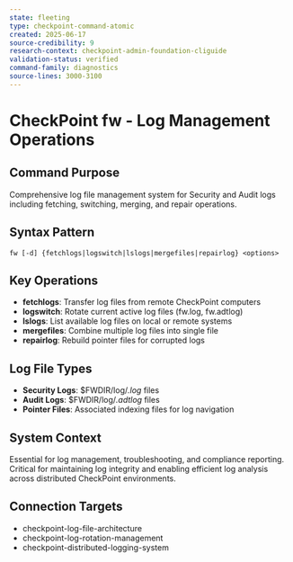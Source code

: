 ```yaml
---
state: fleeting
type: checkpoint-command-atomic
created: 2025-06-17
source-credibility: 9
research-context: checkpoint-admin-foundation-cliguide
validation-status: verified
command-family: diagnostics
source-lines: 3000-3100
---
```


# CheckPoint fw - Log Management Operations

## Command Purpose
Comprehensive log file management system for Security and Audit logs including fetching, switching, merging, and repair operations.

## Syntax Pattern
```
fw [-d] {fetchlogs|logswitch|lslogs|mergefiles|repairlog} <options>
```

## Key Operations
- **fetchlogs**: Transfer log files from remote CheckPoint computers
- **logswitch**: Rotate current active log files (fw.log, fw.adtlog)
- **lslogs**: List available log files on local or remote systems
- **mergefiles**: Combine multiple log files into single file
- **repairlog**: Rebuild pointer files for corrupted logs

## Log File Types
- **Security Logs**: $FWDIR/log/*.log* files
- **Audit Logs**: $FWDIR/log/*.adtlog* files
- **Pointer Files**: Associated indexing files for log navigation

## System Context
Essential for log management, troubleshooting, and compliance reporting. Critical for maintaining log integrity and enabling efficient log analysis across distributed CheckPoint environments.

## Connection Targets
- checkpoint-log-file-architecture
- checkpoint-log-rotation-management
- checkpoint-distributed-logging-system